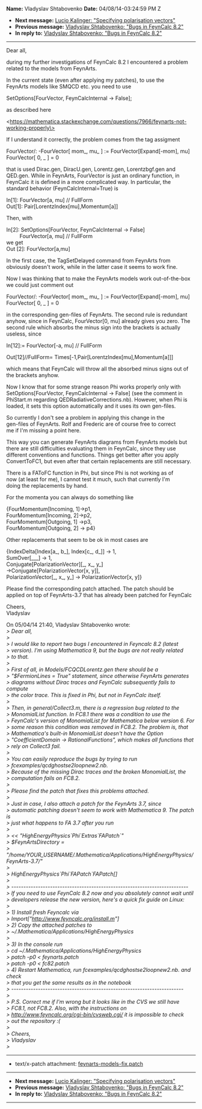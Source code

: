 **Name:** Vladyslav Shtabovenko
**Date:** 04/08/14-03:24:59 PM Z

  - **Next message:** [Lucio Kalinger: "Specifying polarisation
    vectors"](0771.html)
  - **Previous message:** [Vladyslav Shtabovenko: "Bugs in FeynCalc
    8.2"](0769.html)
  - **In reply to:** [Vladyslav Shtabovenko: "Bugs in FeynCalc
    8.2"](0769.html)

-----

Dear all,  

during my further investigations of FeynCalc 8.2 I encountered a
problem  
related to the models from FeynArts.  

In the current state (even after applying my patches), to use the  
FeynArts models like SMQCD etc. you need to use  

SetOptions[FourVector, FeynCalcInternal -\> False];  

as described here  

\<https://mathematica.stackexchange.com/questions/7966/feynarts-not-working-properly\>  

If I understand it correctly, the problem comes from the tag assigment  

FourVector/: -FourVector[ mom\_, mu\_ ] :=
FourVector[Expand[-mom], mu]  
FourVector[ 0, \_ ] = 0  

that is used Dirac.gen, DiracU.gen, Lorentz.gen, Lorentzbgf.gen and  
QED.gen. While in FeynArts, FourVector is just an ordinary function,
in  
FeynCalc it is defined in a more complicated way. In particular, the  
standard behavior (FeynCalcInternal=True) is  

In[1]: FourVector[a, mu] // FullForm  
Out[1]:
Pair[LorentzIndex[mu],Momentum[a]]  

Then, with  

In[2]: SetOptions[FourVector, FeynCalcInternal -\>
False]  
         FourVector[a, mu] // FullForm  
we get  
Out [2]: FourVector[a,mu]  

In the first case, the TagSetDelayed command from FeynArts from  
obviously doesn't work, while in the latter case it seems to work
fine.  

Now I was thinking that to make the FeynArts models work
out-of-the-box  
we could just comment out  

FourVector/: -FourVector[ mom\_, mu\_ ] :=
FourVector[Expand[-mom], mu]  
FourVector[ 0, \_ ] = 0  

in the corresponding gen-files of FeynArts. The second rule is
redundant  
anyhow, since in FeynCalc, FourVector[0, mu] already gives you
zero. The  
second rule which absorbs the minus sign into the brackets is actually  
useless, since  

In[12]:= FourVector[-a, mu] // FullForm  

Out[12]//FullForm=
Times[-1,Pair[LorentzIndex[mu],Momentum[a]]]  

which means that FeynCalc will throw all the absorbed minus signs out
of  
the brackets anyhow.  

Now I know that for some strange reason Phi works properly only with  
SetOptions[FourVector, FeynCalcInternal -\> False] (see the
comment in  
PhiStart.m regarding QEDRadiativeCorrections.nb). However, when Phi is  
loaded, it sets this option automatically and it uses its own
gen-files.  

So currently I don't see a problem in applying this change in the  
gen-files of FeynArts. Rolf and Frederic are of course free to correct  
me if I'm missing a point here.  

This way you can generate FeynArts diagrams from FeynArts models but  
there are still difficulties evaluating them in FeynCalc, since they
use  
different conventions and functions. Things get better after you apply  
ConvertToFC1, but even after that certain replacements are still
necessary.  

There is a FAToFC function in Phi, but since Phi is not working as of  
now (at least for me), I cannot test it much, such that currently I'm  
doing the replacements by hand.  

For the momenta you can always do something like  

{FourMomentum[Incoming, 1]-\>p1,  
FourMomentum[Incoming, 2]-\>p2,  
FourMomentum[Outgoing, 1] -\>p3,  
FourMomentum[Outgoing, 2] -\> p4}  

Other replacements that seem to be ok in most cases are  

{IndexDelta[Index[a\_, b\_], Index[c\_, d\_]]
-\> 1,  
SumOver[\_\_\_] -\> 1,  
Conjugate[PolarizationVector][\_, x\_, y\_]  
\-\>Conjugate[PolarizationVector[x, y]],  
PolarizationVector[\_, x\_, y\_] -\> PolarizationVector[x,
y]}  

Please find the corresponding patch attached. The patch should be  
applied on top of FeynArts-3.7 that has already been patched for
FeynCalc  

Cheers,  
Vladyslav  

On 05/04/14 21:40, Vladyslav Shtabovenko wrote:  
*\> Dear all,*  
*\>*  
*\> I would like to report two bugs I encountered in Feyncalc 8.2
(latest*  
*\> version). I'm using Mathematica 9, but the bugs are not really
related*  
*\> to that.*  
*\>*  
*\> First of all, in Models/FCQCDLorentz.gen there should be a*  
*\> "$FermionLines = True" statement, since otherwise FeynArts
generates*  
*\> diagrams without Dirac traces and FeynCalc subsequently fails to
compute*  
*\> the color trace. This is fixed in Phi, but not in FeynCalc
itself.*  
*\>*  
*\> Then, in general/Collect3.m, there is a regression bug related to
the*  
*\> MonomialList function. In FC8.1 there was a condition to use the*  
*\> FeynCalc's version of MonomialList for Mathematica below version 6.
For*  
*\> some reason this condition was removed in FC8.2. The problem is,
that*  
*\> Mathematica's built-in MonomialList doesn't have the Option*  
*\> "CoefficientDomain -\> RationalFunctions", which makes all functions
that*  
*\> rely on Collect3 fail.*  
*\>*  
*\> You can easily reproduce the bugs by trying to run*  
*\> fcexamples/qcdghostse2loopnew2.nb.*  
*\> Because of the missing Dirac traces and the broken MonomialList,
the*  
*\> computation fails on FC8.2.*  
*\>*  
*\> Please find the patch that fixes this problems attached.*  
*\>*  
*\> Just in case, I also attach a patch for the FeynArts 3.7, since*  
*\> automatic patching doesn't seem to work with Mathematica 9. The
patch is*  
*\> just what happens to FA 3.7 after you run*  
*\>*  
*\> \<\< "HighEnergyPhysics\`Phi\`Extras\`FAPatch\`"*  
*\> $FeynArtsDirectory =*  
*\>
"/home/YOUR\_USERNAME/.Mathematica/Applications/HighEnergyPhysics/FeynArts-3.7/"*  
*\>*  
*\> HighEnergyPhysics\`Phi\`FAPatch\`FAPatch[]*  
*\>*  
*\>
-------------------------------------------------------------------------*  
*\> If you need to use FeynCalc 8.2 now and you absolutely cannot wait
until*  
*\> developers release the new version, here's a quick fix guide on
Linux:*  
*\>*  
*\> 1) Install fresh Feyncalc via*  
*\> Import["<http://www.feyncalc.org/install.m>"]*  
*\> 2) Copy the attached patches to*  
*\> \~/.Mathematica/Applications/HighEnergyPhysics*  
*\>*  
*\> 3) In the console run*  
*\> cd \~/.Mathematica/Applications/HighEnergyPhysics*  
*\> patch -p0 \< feynarts.patch*  
*\> patch -p0 \< fc82.patch*  
*\> 4) Restart Mathematica, run fcexamples/qcdghostse2loopnew2.nb. and
check*  
*\> that you get the same results as in the notebook*  
*\>
-----------------------------------------------------------------------*  
*\>*  
*\> P.S. Correct me if I'm wrong but it looks like in the CVS we still
have*  
*\> FC8.1, not FC8.2. Also, with the instructions on*  
*\> <http://www.feyncalc.org/cgi-bin/cvsweb.cgi/> it is impossible to
check*  
*\> out the repository :(*  
*\>*  
*\> Cheers,*  
*\> Vladyslav*  
*\>*  

-----

  - text/x-patch attachment:
    [feynarts-models-fix.patch](att-0770/01-feynarts-models-fix.patch)

-----

  - **Next message:** [Lucio Kalinger: "Specifying polarisation
    vectors"](0771.html)
  - **Previous message:** [Vladyslav Shtabovenko: "Bugs in FeynCalc
    8.2"](0769.html)
  - **In reply to:** [Vladyslav Shtabovenko: "Bugs in FeynCalc
    8.2"](0769.html)

-----

